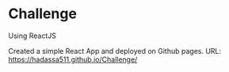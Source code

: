 # Challenge
Using ReactJS

Created a simple React App and deployed on Github pages.
URL: https://hadassa511.github.io/Challenge/
